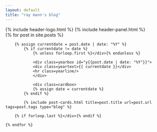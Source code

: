 ```yaml
---
layout: default
title: "ray mann's blog"
---
```


<div class="header">
{% include header-logo.html %}
{% include header-panel.html %}
</div>

<div>
    {% for post in site.posts %}

        {% assign currentdate = post.date | date: "%Y" %}
            {% if currentdate != date %}
                {% unless forloop.first %}</div>{% endunless %}

                <div class=yearbox id="y{{post.date | date: "%Y"}}">
                <div class=yeartext>{{ currentdate }}</div>
                <hr class=yearline/>
                </div>
                
                <div class=cardbox>
                {% assign date = currentdate %}
            {% endif %}

            {% include post-cards.html title=post.title url=post.url tags=post.tags type="blog" %}

        {% if forloop.last %}</div>{% endif %}

    {% endfor %}
</div>